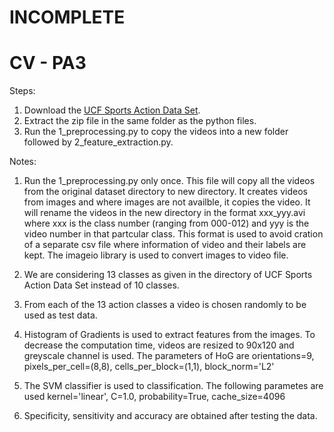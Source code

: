 # INCOMPLETE
# CV - PA3
Steps:
1. Download the [UCF Sports Action Data Set](http://crcv.ucf.edu/data/ucf_sports_actions.zip).
2. Extract the zip file in the same folder as the python files.
3. Run the 1_preprocessing.py to copy the videos into a new folder followed by 2_feature_extraction.py.

Notes:
1. Run the 1_preprocessing.py only once. This file will copy all the videos from the original dataset directory to new directory. It creates videos from images and where images are not availble, it copies the video. It will rename the videos in the new directory in the format  xxx_yyy.avi where xxx is the class number (ranging from 000-012) and yyy is the video number in that partcular class. This format is used to avoid cration of a separate csv file where information of video and their labels are kept. The imageio library is used to convert images to video file.
	
2. We are considering 13 classes as given in the directory of UCF Sports Action Data Set instead of 10 classes.

3. From each of the 13 action classes a video is chosen randomly to be used as test data.

4. Histogram of Gradients is used to extract features from the images. To decrease the computation time, videos are resized to 90x120 and greyscale channel is used. The parameters of HoG are
orientations=9,
pixels_per_cell=(8,8),
cells_per_block=(1,1),
block_norm='L2'

5. The SVM classifier is used to classification. The following parametes are used
   kernel='linear',
   C=1.0,
   probability=True,
   cache_size=4096
   
6. Specificity, sensitivity and accuracy are obtained after testing the data.
